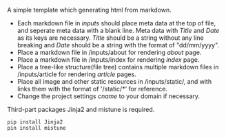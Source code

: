 
A simple template which generating html from markdown.

* Each markdown file in *inputs* should place meta data at the top of file,
and seperate meta data with a blank line. Meta data with *Title* and *Date*
as its keys are necessary. *Title* should be a string without any line breaking
and *Date* should be a string with the format of "dd/mm/yyyy".
* Place a markdown file in /inputs/about for rendering *about* page.
* Place a markdown file in /inputs/index for rendering *index* page.
* Place a tree-like structure(file tree) contains multiple markdown files in /inputs/article
for rendering *article* pages.
* Place all image and other static resources in /inputs/static/, and with links them with the 
format of '/static/\*' for reference.
* Change the project settings *cname* to your domain if necessary.

Third-part packages Jinja2 and mistune is required.

	pip install Jinja2
	pin install mistune
